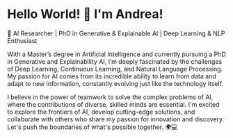 # **Hello World! 👋 I'm Andrea!**  

🚀 AI Researcher | PhD in Generative & Explainable AI | Deep Learning & NLP Enthusiast

With a Master’s degree in Artificial Intelligence and currently pursuing a PhD in Generative and Explainability AI, I’m deeply fascinated by the challenges of Deep Learning, Continuous Learning, and Natural Language Processing. My passion for AI comes from its incredible ability to learn from data and adapt to new information, constantly evolving just like the technology itself.

I believe in the power of teamwork to solve the complex problems of AI, where the contributions of diverse, skilled minds are essential. I'm excited to explore the frontiers of AI, develop cutting-edge solutions, and collaborate with others who share my passion for innovation and discovery. Let's push the boundaries of what's possible together. 🌍💻
